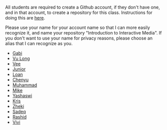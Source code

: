 All students are required to create a Github account, if they don't have one,
and in that account, to create a repository for this class. Instructions for
doing this are
[here](https://github.com/michaelshiloh/resourcesForClasses#github-resources).

Please use your name for your account name so that I can more easily recognize
it, and name your repository "Introduction to Interactive Media". If you don't
want to use your name for privacy reasons, please choose an alias that I can
recognize as you.

- [Gabi](https://github.com/gabibranche/Introduction_to_Interactive_Media)
- [Vu Long](https://github.com/vulongphan/IntroToIM)
- [Vee](https://github.com/vnling/Introduction-to-Interactive-Media )
- [Junior](https://github.com/jgarcia1599/IntrotoIM_Summer2020)
- [Loan](https://github.com/loanahoang/Summer-Intro.to.IM)
- [Chenyu](https://github.com/CyE01/IntroToIM)
- [Muhammad](https://github.com/MuhammadBinNauman/Intro-to-IM)
- [Mike](https://github.com/mike-leo-k/intro-to-im/)
- [Yashaswi](https://github.com/ym1929/Introduction-to-Interactive-Media)
- [Kris](https://github.com/Quarmuz/IntroToIM.git)
- [Zheki](https://github.com/Zheki/Intro-to-IM-Summer-2020)
- [Sadeq](https://github.com/sadeqalkh/IntroductionToInteractiveMedia)
- [Rashid](https://github.com/raq217/introtoIM)
- [Vivi](https://github.com/Viivizhu/IntroductionToIM/tree/master/june2)
